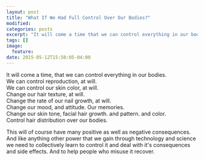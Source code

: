 ```yaml
---
layout: post
title: "What If We Had Full Control Over Our Bodies?"
modified:
categories: posts
excerpt: "It will come a time that we can control everything in our bodies."
tags: []
image:
  feature:
date: 2015-05-12T15:50:05-04:00
---
```


It will come a time, that we can control everything in our bodies.<br />
We can control reproduction, at will.<br />
We can control our skin color, at will.<br />
Change our hair texture, at will.<br />
Change the rate of our nail growth, at will.<br />
Change our mood, and attitude. Our memories.<br />
Change our skin tone, facial hair growth. and pattern. and color.<br />
Control hair distribution over our bodies.<br />

This will of course have many positive as well as negative consequences. And like anything other power that we gain through technology and science we need to collectively learn to control it and deal with it's consequences and side effects. And to help people who misuse it recover.
